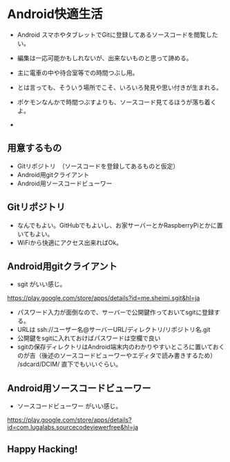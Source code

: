 # Android快適生活

- Android スマホやタブレットでGitに登録してあるソースコードを閲覧したい。
- 編集は一応可能かもしれないが、出来ないものと思って諦める。


- 主に電車の中や待合室等での時間つぶし用。
- とは言っても、そういう場所でこそ、いろいろ発見や思い付きが生まれる。
- ポケモンなんかで時間つぶすよりも、ソースコード見てるほうが落ち着くよ。
- 

## 用意するもの
- Gitリポジトリ　（ソースコードを登録してあるものと仮定）
- Android用gitクライアント
- Android用ソースコードビューワー

## Gitリポジトリ
- なんでもよい。GitHubでもよいし、お家サーバーとかRaspberryPiとかに置いてもよい。
- WiFiから快適にアクセス出来ればOk。

## Android用gitクライアント
- sgit がいい感じ。

https://play.google.com/store/apps/details?id=me.sheimi.sgit&hl=ja

- パスワード入力が面倒なので、サーバーで公開鍵作っておいてsgitに登録する。
- URLは ssh://ユーザー名@サーバーURL/ディレクトリ/リポジトリ名.git
- 公開鍵をsgitに入れておけばパスワードは空欄で良い
- sgitの保存ディレクトリはAndroid端末内のわかりやすいところに置いておくのが吉（後述のソースコードビューワーやエディタで読み書きするため） /sdcard/DCIM/ 直下でもいいぐらい。

## Android用ソースコードビューワー
- ソースコードビューワー がいい感じ。

https://play.google.com/store/apps/details?id=com.lugalabs.sourcecodeviewerfree&hl=ja

## Happy Hacking!
